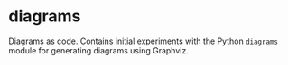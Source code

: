 # diagrams
Diagrams as code.  Contains initial experiments with the Python [`diagrams`](https://diagrams.mingrammer.com/) module for generating diagrams using Graphviz.
